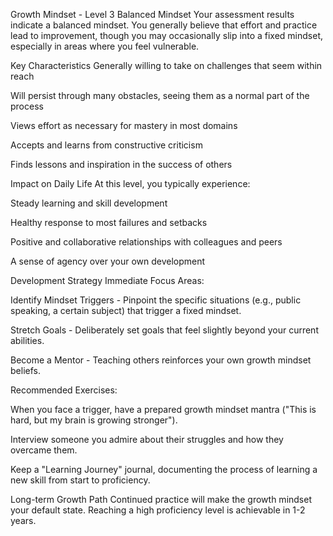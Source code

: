 Growth Mindset - Level 3
Balanced Mindset
Your assessment results indicate a balanced mindset. You generally believe that effort and practice lead to improvement, though you may occasionally slip into a fixed mindset, especially in areas where you feel vulnerable.

Key Characteristics
Generally willing to take on challenges that seem within reach

Will persist through many obstacles, seeing them as a normal part of the process

Views effort as necessary for mastery in most domains

Accepts and learns from constructive criticism

Finds lessons and inspiration in the success of others

Impact on Daily Life
At this level, you typically experience:

Steady learning and skill development

Healthy response to most failures and setbacks

Positive and collaborative relationships with colleagues and peers

A sense of agency over your own development

Development Strategy
Immediate Focus Areas:

Identify Mindset Triggers - Pinpoint the specific situations (e.g., public speaking, a certain subject) that trigger a fixed mindset.

Stretch Goals - Deliberately set goals that feel slightly beyond your current abilities.

Become a Mentor - Teaching others reinforces your own growth mindset beliefs.

Recommended Exercises:

When you face a trigger, have a prepared growth mindset mantra ("This is hard, but my brain is growing stronger").

Interview someone you admire about their struggles and how they overcame them.

Keep a "Learning Journey" journal, documenting the process of learning a new skill from start to proficiency.

Long-term Growth Path
Continued practice will make the growth mindset your default state. Reaching a high proficiency level is achievable in 1-2 years.